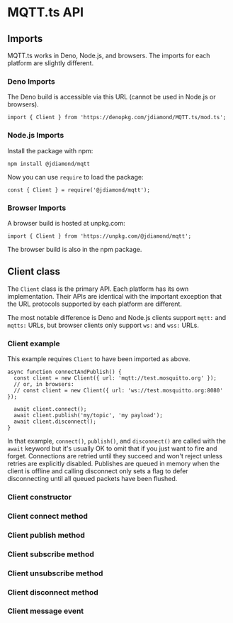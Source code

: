 # MQTT.ts API

## Imports

MQTT.ts works in Deno, Node.js, and browsers. The imports for each platform are slightly different.

### Deno Imports

The Deno build is accessible via this URL (cannot be used in Node.js or browsers).

```
import { Client } from 'https://denopkg.com/jdiamond/MQTT.ts/mod.ts';
```

### Node.js Imports

Install the package with npm:

```
npm install @jdiamond/mqtt
```

Now you can use `require` to load the package:

```
const { Client } = require('@jdiamond/mqtt');
```

### Browser Imports

A browser build is hosted at unpkg.com:

```
import { Client } from 'https://unpkg.com/@jdiamond/mqtt';
```

The browser build is also in the npm package.

## Client class

The `Client` class is the primary API. Each platform has its own implementation. Their APIs are identical with the important exception that the URL protocols supported by each platform are different.

The most notable difference is Deno and Node.js clients support `mqtt:` and `mqtts:` URLs, but browser clients only support `ws:` and `wss:` URLs.

### Client example

This example requires `Client` to have been imported as above.

```
async function connectAndPublish() {
  const client = new Client({ url: 'mqtt://test.mosquitto.org' });
  // or, in browsers:
  // const client = new Client({ url: 'ws://test.mosquitto.org:8080' });

  await client.connect();
  await client.publish('my/topic', 'my payload');
  await client.disconnect();
}
```

In that example, `connect()`, `publish()`, and `disconnect()` are called with the `await` keyword but it's usually OK to omit that if you just want to fire and forget. Connections are retried until they succeed and won't reject unless retries are explicitly disabled. Publishes are queued in memory when the client is offline and calling disconnect only sets a flag to defer disconnecting until all queued packets have been flushed.

### Client constructor

### Client connect method

### Client publish method

### Client subscribe method

### Client unsubscribe method

### Client disconnect method

### Client message event
